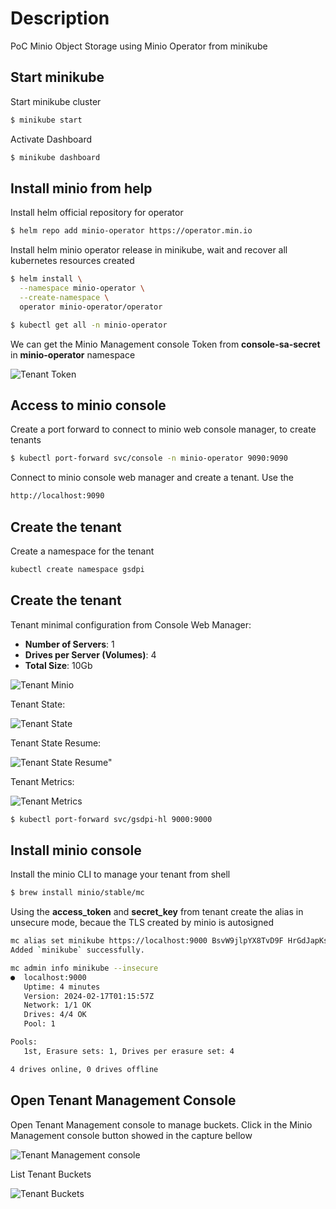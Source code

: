 # Description
PoC Minio Object Storage using Minio Operator from minikube

## Start minikube

Start minikube cluster
```sh
$ minikube start
```

Activate Dashboard

```sh
$ minikube dashboard
```

## Install minio from help

Install helm official repository for operator

```sh
$ helm repo add minio-operator https://operator.min.io
```

Install helm minio operator release in minikube, wait and recover all kubernetes resources created

```sh
$ helm install \
  --namespace minio-operator \
  --create-namespace \
  operator minio-operator/operator

$ kubectl get all -n minio-operator
```

We can get the Minio Management console Token from **console-sa-secret** in **minio-operator** namespace

![Tenant Token](./images/tenant_token.png "Tenant Token")


## Access to minio console

Create a port forward to connect to minio web console manager, to create tenants

```sh
$ kubectl port-forward svc/console -n minio-operator 9090:9090
```

Connect to minio console web manager and create a tenant. Use the 

```sh
http://localhost:9090
```

## Create the tenant 
Create a namespace for the tenant

```sh
kubectl create namespace gsdpi
```

## Create the tenant 

Tenant minimal configuration from Console Web Manager:

- **Number of Servers**: 1
- **Drives per Server (Volumes)**: 4
- **Total Size**: 10Gb

![Tenant Minio](./images/tenant_config.png "Tenant Minio")

Tenant State:

![Tenant State](./images/tenant_state.png "Tenant State")

Tenant State Resume:

![Tenant State Resume"](./images/tenant_resume.png "Tenant State Resume")

Tenant Metrics:

![Tenant Metrics](./images/tenan_metrics.png "Tenant Metrics")

```sh
$ kubectl port-forward svc/gsdpi-hl 9000:9000
```

## Install minio console 

Install the minio CLI to manage your tenant from shell

```sh
$ brew install minio/stable/mc
```

Using the **access_token** and **secret_key** from tenant create the alias in unsecure mode, becaue the TLS created by minio is autosigned

```sh
mc alias set minikube https://localhost:9000 BsvW9jlpYX8TvD9F HrGdJapKsXbKEcXABWNQ2CO15v3y9MMk --insecure
Added `minikube` successfully.
```

```sh
mc admin info minikube --insecure
●  localhost:9000
   Uptime: 4 minutes 
   Version: 2024-02-17T01:15:57Z
   Network: 1/1 OK 
   Drives: 4/4 OK 
   Pool: 1

Pools:
   1st, Erasure sets: 1, Drives per erasure set: 4

4 drives online, 0 drives offline
```

## Open Tenant Management Console

Open Tenant Management console to manage buckets. Click in the Minio Management console button showed in the capture bellow

![Tenant Management console](./images/tenant_management_console.png "Tenant Management console")

List Tenant Buckets

![Tenant Buckets](./images/tenant_buckets.png "Tenant Buckets")
